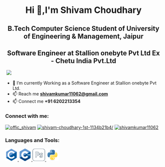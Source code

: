 


<h1 align="center">Hi 👋,I'm Shivam Choudhary</h1>

<h2 align="center"> B.Tech Computer Science Student of University of Engineering & Management, Jaipur 
  </h2>
  <h2 align="center"> Software Engineer at Stallion onebyte Pvt Ltd Ex - Chetu India Pvt.Ltd </h2>

<img align="center"> <img src="https://user-images.githubusercontent.com/72095437/186978403-52f0fa26-66b4-4c67-85cc-c506b6ad2852.gif">





- 🌱 I’m currently Working as a Software Engineer at Stallion onebyte Pvt Ltd.
- 📫 Reach me **shivamkumar11062@gmail.com**
- 📫 Connect me **+91 6202213354**



<h3 align="left">Connect with me:</h3>
<p align="left">
<a href="https://twitter.com/offic_shivam" target="blank"><img align="center" src="https://raw.githubusercontent.com/rahuldkjain/github-profile-readme-generator/master/src/images/icons/Social/twitter.svg" alt="offic_shivam" height="30" width="40" /></a>
<a href="https://www.linkedin.com/in/shivam-choudhary-1134b21b4/" target="blank"><img align="center" src="https://raw.githubusercontent.com/rahuldkjain/github-profile-readme-generator/master/src/images/icons/Social/linked-in-alt.svg" alt="shivam-choudhary-1st-1134b21b4/" height="30" width="40" /></a>
<a href="https://www.hackerrank.com/skills-verification" target="blank"><img align="center" src="https://raw.githubusercontent.com/rahuldkjain/github-profile-readme-generator/master/src/images/icons/Social/hackerrank.svg" alt="shivamkumar11062" height="30" width="40" /></a>
</p>

<h3 align="left">Languages and Tools:</h3>
<p align="left"> <a href="https://www.cprogramming.com/" target="_blank" rel="noreferrer"> <img src="https://raw.githubusercontent.com/devicons/devicon/master/icons/c/c-original.svg" alt="c" width="40" height="40"/> </a> <a href="https://www.w3schools.com/cpp/" target="_blank" rel="noreferrer"> <img src="https://raw.githubusercontent.com/devicons/devicon/master/icons/cplusplus/cplusplus-original.svg" alt="cplusplus" width="40" height="40"/> </a> <a href="https://www.photoshop.com/en" target="_blank" rel="noreferrer"> <img src="https://raw.githubusercontent.com/devicons/devicon/master/icons/photoshop/photoshop-line.svg" alt="photoshop" width="40" height="40"/> </a> <a href="https://www.python.org" target="_blank" rel="noreferrer"> <img src="https://raw.githubusercontent.com/devicons/devicon/master/icons/python/python-original.svg" alt="python" width="40" height="40"/> </a> </p>




